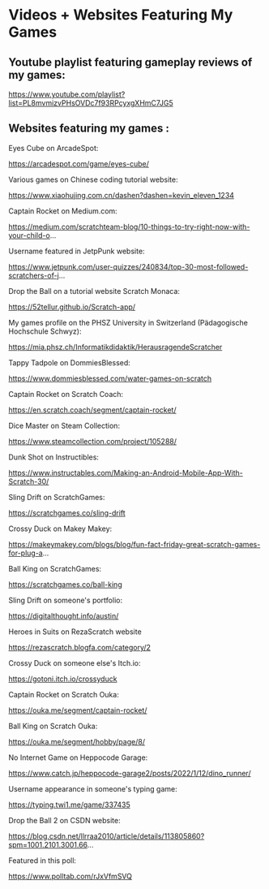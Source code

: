 # Videos + Websites Featuring My Games
## Youtube playlist featuring gameplay reviews of my games:

https://www.youtube.com/playlist?list=PL8mvmizvPHsOVDc7f93RPcyxgXHmC7JG5
## Websites featuring my games :

Eyes Cube on ArcadeSpot:

https://arcadespot.com/game/eyes-cube/

Various games on Chinese coding tutorial website:

https://www.xiaohujing.com.cn/dashen?dashen=kevin_eleven_1234

Captain Rocket on Medium.com:

https://medium.com/scratchteam-blog/10-things-to-try-right-now-with-your-child-o...

Username featured in JetpPunk website:

https://www.jetpunk.com/user-quizzes/240834/top-30-most-followed-scratchers-of-j...

Drop the Ball on a tutorial website Scratch Monaca:

https://52tellur.github.io/Scratch-app/

My games profile on the PHSZ University in Switzerland (Pädagogische Hochschule Schwyz):

https://mia.phsz.ch/Informatikdidaktik/HerausragendeScratcher

Tappy Tadpole on DommiesBlessed:

https://www.dommiesblessed.com/water-games-on-scratch

Captain Rocket on Scratch Coach:

https://en.scratch.coach/segment/captain-rocket/

Dice Master on Steam Collection:

https://www.steamcollection.com/project/105288/

Dunk Shot on Instructibles:

https://www.instructables.com/Making-an-Android-Mobile-App-With-Scratch-30/

Sling Drift on ScratchGames:

https://scratchgames.co/sling-drift

Crossy Duck on Makey Makey:

https://makeymakey.com/blogs/blog/fun-fact-friday-great-scratch-games-for-plug-a...

Ball King on ScratchGames:

https://scratchgames.co/ball-king

Sling Drift on someone's portfolio:

  https://digitalthought.info/austin/

Heroes in Suits on RezaScratch website

https://rezascratch.blogfa.com/category/2

Crossy Duck on someone else's Itch.io:

https://gotoni.itch.io/crossyduck

Captain Rocket on Scratch Ouka:

https://ouka.me/segment/captain-rocket/

Ball King on Scratch Ouka:

https://ouka.me/segment/hobby/page/8/

No Internet Game on Heppocode Garage:

https://www.catch.jp/heppocode-garage2/posts/2022/1/12/dino_runner/

Username appearance in someone's typing game:

https://typing.twi1.me/game/337435

Drop the Ball 2 on CSDN website:

https://blog.csdn.net/llrraa2010/article/details/113805860?spm=1001.2101.3001.66...

Featured in this poll:

https://www.polltab.com/rJxVfmSVQ


